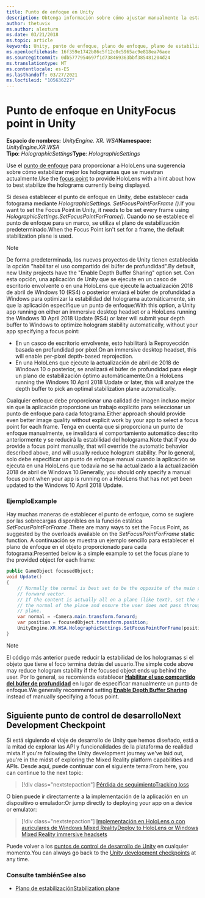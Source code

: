 ```yaml
---
title: Punto de enfoque en Unity
description: Obtenga información sobre cómo ajustar manualmente la estabilidad de los hologramas en Unity mediante el establecimiento del punto de enfoque para HoloLens y los auriculares con micrófonos de la realidad mixta de Windows.
author: thetuvix
ms.author: alexturn
ms.date: 03/21/2018
ms.topic: article
keywords: Unity, punto de enfoque, plano de enfoque, plano de estabilización, punto de estabilización, Reproyección, LSR, búfer de profundidad, auriculares de realidad mixta, auriculares de realidad mixta de Windows, auriculares de realidad virtual
ms.openlocfilehash: 16f359e1742b86c5f12c0c5965ac9e818ea76aee
ms.sourcegitcommit: 0db5777954697f1d738469363bbf385481204d24
ms.translationtype: MT
ms.contentlocale: es-ES
ms.lasthandoff: 03/27/2021
ms.locfileid: "105636227"
---
```

# <a name="focus-point-in-unity"></a><span data-ttu-id="10f92-104">Punto de enfoque en Unity</span><span class="sxs-lookup"><span data-stu-id="10f92-104">Focus point in Unity</span></span>

<span data-ttu-id="10f92-105">**Espacio de nombres:** *UnityEngine. XR. WSA*</span><span class="sxs-lookup"><span data-stu-id="10f92-105">**Namespace:** *UnityEngine.XR.WSA*</span></span><br>
<span data-ttu-id="10f92-106">**Tipo**: *HolographicSettings*</span><span class="sxs-lookup"><span data-stu-id="10f92-106">**Type**: *HolographicSettings*</span></span>

<span data-ttu-id="10f92-107">Use el [punto de enfoque](../platform-capabilities-and-apis/hologram-stability.md#reprojection) para proporcionar a HoloLens una sugerencia sobre cómo estabilizar mejor los hologramas que se muestran actualmente.</span><span class="sxs-lookup"><span data-stu-id="10f92-107">Use the [focus point](../platform-capabilities-and-apis/hologram-stability.md#reprojection) to provide HoloLens with a hint about how to best stabilize the holograms currently being displayed.</span></span>

<span data-ttu-id="10f92-108">Si desea establecer el punto de enfoque en Unity, debe establecer cada fotograma mediante *HolographicSettings. SetFocusPointForFrame ()*.</span><span class="sxs-lookup"><span data-stu-id="10f92-108">If you want to set the Focus Point in Unity, it needs to be set every frame using *HolographicSettings.SetFocusPointForFrame()*.</span></span> <span data-ttu-id="10f92-109">Cuando no se establece el punto de enfoque para un marco, se utiliza el plano de estabilización predeterminado.</span><span class="sxs-lookup"><span data-stu-id="10f92-109">When the Focus Point isn't set for a frame, the default stabilization plane is used.</span></span>

> [!NOTE]
> <span data-ttu-id="10f92-110">De forma predeterminada, los nuevos proyectos de Unity tienen establecida la opción "habilitar el uso compartido del búfer de profundidad".</span><span class="sxs-lookup"><span data-stu-id="10f92-110">By default, new Unity projects have the "Enable Depth Buffer Sharing" option set.</span></span>  <span data-ttu-id="10f92-111">Con esta opción, una aplicación de Unity que se ejecute en un casco de escritorio envolvente o en una HoloLens que ejecute la actualización 2018 de abril de Windows 10 (RS4) o posterior enviará el búfer de profundidad a Windows para optimizar la estabilidad del holograma automáticamente, sin que la aplicación especifique un punto de enfoque:</span><span class="sxs-lookup"><span data-stu-id="10f92-111">With this option, a Unity app running on either an immersive desktop headset or a HoloLens running the Windows 10 April 2018 Update (RS4) or later will submit your depth buffer to Windows to optimize hologram stability automatically, without your app specifying a focus point:</span></span>
> * <span data-ttu-id="10f92-112">En un casco de escritorio envolvente, esto habilitará la Reproyección basada en profundidad por píxel.</span><span class="sxs-lookup"><span data-stu-id="10f92-112">On an immersive desktop headset, this will enable per-pixel depth-based reprojection.</span></span>
> * <span data-ttu-id="10f92-113">En una HoloLens que ejecute la actualización de abril de 2018 de Windows 10 o posterior, se analizará el búfer de profundidad para elegir un plano de estabilización óptimo automáticamente.</span><span class="sxs-lookup"><span data-stu-id="10f92-113">On a HoloLens running the Windows 10 April 2018 Update or later, this will analyze the depth buffer to pick an optimal stabilization plane automatically.</span></span>
>
> <span data-ttu-id="10f92-114">Cualquier enfoque debe proporcionar una calidad de imagen incluso mejor sin que la aplicación proporcione un trabajo explícito para seleccionar un punto de enfoque para cada fotograma.</span><span class="sxs-lookup"><span data-stu-id="10f92-114">Either approach should provide even better image quality without explicit work by your app to select a focus point for each frame.</span></span>  <span data-ttu-id="10f92-115">Tenga en cuenta que si proporciona un punto de enfoque manualmente, se invalidará el comportamiento automático descrito anteriormente y se reducirá la estabilidad del holograma.</span><span class="sxs-lookup"><span data-stu-id="10f92-115">Note that if you do provide a focus point manually, that will override the automatic behavior described above, and will usually reduce hologram stability.</span></span>  <span data-ttu-id="10f92-116">Por lo general, solo debe especificar un punto de enfoque manual cuando la aplicación se ejecuta en una HoloLens que todavía no se ha actualizado a la actualización 2018 de abril de Windows 10.</span><span class="sxs-lookup"><span data-stu-id="10f92-116">Generally, you should only specify a manual focus point when your app is running on a HoloLens that has not yet been updated to the Windows 10 April 2018 Update.</span></span>

### <a name="example"></a><span data-ttu-id="10f92-117">Ejemplo</span><span class="sxs-lookup"><span data-stu-id="10f92-117">Example</span></span>

<span data-ttu-id="10f92-118">Hay muchas maneras de establecer el punto de enfoque, como se sugiere por las sobrecargas disponibles en la función estática *SetFocusPointForFrame* .</span><span class="sxs-lookup"><span data-stu-id="10f92-118">There are many ways to set the Focus Point, as suggested by the overloads available on the *SetFocusPointForFrame* static function.</span></span> <span data-ttu-id="10f92-119">A continuación se muestra un ejemplo sencillo para establecer el plano de enfoque en el objeto proporcionado para cada fotograma:</span><span class="sxs-lookup"><span data-stu-id="10f92-119">Presented below is a simple example to set the focus plane to the provided object for each frame:</span></span>

```cs
public GameObject focusedObject;
void Update()
{
    // Normally the normal is best set to be the opposite of the main camera's
    // forward vector.
    // If the content is actually all on a plane (like text), set the normal to
    // the normal of the plane and ensure the user does not pass through the
    // plane.
    var normal = -Camera.main.transform.forward;     
    var position = focusedObject.transform.position;
    UnityEngine.XR.WSA.HolographicSettings.SetFocusPointForFrame(position, normal);
}
```

> [!NOTE]
> <span data-ttu-id="10f92-120">El código más anterior puede reducir la estabilidad de los hologramas si el objeto que tiene el foco termina detrás del usuario.</span><span class="sxs-lookup"><span data-stu-id="10f92-120">The simple code above may reduce hologram stability if the focused object ends up behind the user.</span></span> <span data-ttu-id="10f92-121">Por lo general, se recomienda establecer **[Habilitar el uso compartido del búfer de profundidad](camera-in-unity.md#sharing-depth-buffers)** en lugar de especificar manualmente un punto de enfoque.</span><span class="sxs-lookup"><span data-stu-id="10f92-121">We generally recommend setting **[Enable Depth Buffer Sharing](camera-in-unity.md#sharing-depth-buffers)** instead of manually specifying a focus point.</span></span>

## <a name="next-development-checkpoint"></a><span data-ttu-id="10f92-122">Siguiente punto de control de desarrollo</span><span class="sxs-lookup"><span data-stu-id="10f92-122">Next Development Checkpoint</span></span>

<span data-ttu-id="10f92-123">Si está siguiendo el viaje de desarrollo de Unity que hemos diseñado, está a la mitad de explorar las API y funcionalidades de la plataforma de realidad mixta.</span><span class="sxs-lookup"><span data-stu-id="10f92-123">If you're following the Unity development journey we've laid out, you're in the midst of exploring the Mixed Reality platform capabilities and APIs.</span></span> <span data-ttu-id="10f92-124">Desde aquí, puede continuar con el siguiente tema:</span><span class="sxs-lookup"><span data-stu-id="10f92-124">From here, you can continue to the next topic:</span></span>

> [!div class="nextstepaction"]
> [<span data-ttu-id="10f92-125">Pérdida de seguimiento</span><span class="sxs-lookup"><span data-stu-id="10f92-125">Tracking loss</span></span>](tracking-loss-in-unity.md)

<span data-ttu-id="10f92-126">O bien puede ir directamente a la implementación de la aplicación en un dispositivo o emulador:</span><span class="sxs-lookup"><span data-stu-id="10f92-126">Or jump directly to deploying your app on a device or emulator:</span></span>

> [!div class="nextstepaction"]
> [<span data-ttu-id="10f92-127">Implementación en HoloLens o con auriculares de Windows Mixed Reality</span><span class="sxs-lookup"><span data-stu-id="10f92-127">Deploy to HoloLens or Windows Mixed Reality immersive headsets</span></span>](../platform-capabilities-and-apis/using-visual-studio.md)

<span data-ttu-id="10f92-128">Puede volver a los [puntos de control de desarrollo de Unity](unity-development-overview.md#3-advanced-features) en cualquier momento.</span><span class="sxs-lookup"><span data-stu-id="10f92-128">You can always go back to the [Unity development checkpoints](unity-development-overview.md#3-advanced-features) at any time.</span></span>

### <a name="see-also"></a><span data-ttu-id="10f92-129">Consulte también</span><span class="sxs-lookup"><span data-stu-id="10f92-129">See also</span></span>

* [<span data-ttu-id="10f92-130">Plano de estabilización</span><span class="sxs-lookup"><span data-stu-id="10f92-130">Stabilization plane</span></span>](../platform-capabilities-and-apis/hologram-stability.md#reprojection)

